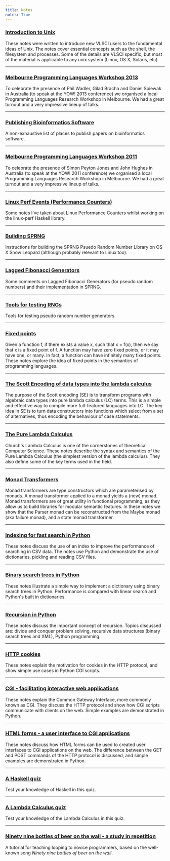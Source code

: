 ```yaml
---
title: Notes
notes: True
---
```


### [Introduction to Unix](/docs/intro_to_unix.pdf)

These notes were written to introduce new VLSCI users to the fundamental ideas of Unix. The notes cover
essential concepts such as the shell, the filesystem and processes. Some of the details are VLSCI specific,
but most of the material is applicable to any unix system (Linux, OS X, Solaris, etc).

****

### [Melbourne Programming Languages Workshop 2013](/melbPL2013.html)

To celebrate the presence of Phil Wadler, Gilad Bracha and Daniel Spiewak in Australia (to speak at the YOW! 2013 conference) we organised a local Programming Languages Research Workshop in Melbourne. We had a great turnout and a very impressive lineup of talks. 

****

### [Publishing Bioinformatics Software](/bioinfPubs.html)

A non-exhaustive list of places to publish papers on bioinformatics software. 

****

### [Melbourne Programming Languages Workshop 2011](/melbPL2011.html)

To celebrate the presence of Simon Peyton Jones and John Hughes in Australia (to speak at the YOW! 2011 conference) we organised a local Programming Languages Research Workshop in Melbourne. We had a great turnout and a very impressive lineup of talks. 

****

### [Linux Perf Events (Performance Counters)](/linuxPerfEvents.html)

Some notes I've taken about Linux Performance Counters whilst working on the linux-perf Haskell library.

****

### [Building SPRNG](/sprng.html)

Instructions for building the SPRNG Psuedo Random Number Library on OS X Snow Leopard (although probably relevant to Linux too).

****

### [Lagged Fibonacci Generators](/lfg.html)

Some comments on Lagged Fibonacci Generators (for pseudo random numbers) and their implementation in SPRNG.

****

### [Tools for testing RNGs](/rng_test.html)

Tools for testing pseudo random number generators.

****

### [Fixed points](/fixed_points.html)

Given a function f, if there exists a value x, such that x = f(x), then we say that x is a fixed point of f. A function may have zero fixed points, or it may have one, or many. In fact, a function can have infinitely many fixed points. These notes explore the idea of fixed points in the semantics of programming languages.

****

### [The Scott Encoding of data types into the lambda calculus](/scott_encoding.html)

The purpose of the Scott encoding (SE) is to transform programs with algebraic data types into pure lambda calculus (LC) terms. This is a simple and effective way to compile more full-featured languages into LC. The key idea in SE is to turn data constructors into functions which select from a set of alternatives, thus encoding the behaviour of case statements.

****

### [The Pure Lambda Calculus](/pure_lambda_calculus.html)

Church's Lambda Calculus is one of the cornerstones of theoretical Computer Science. These notes describe the syntax and semantics of the Pure Lambda Calculus (the simplest version of the lambda calculus). They also define some of the key terms used in the field.

****

### [Monad Transformers](/docs/MonadTransformers.lhs)

Monad transformers are type constructors which are parameterised by monads. A monad transformer applied to a monad yields a (new) monad. Monad transformers are of great utility in functional programming, as they allow us to build libraries for modular semantic features. In these notes we show that the Parser monad can be reconstructed from the Maybe monad (aka failure monad), and a state monad transformer.

****

### [Indexing for fast search in Python](/docs/indexing.pdf)

These notes discuss the use of an index to improve the performance of searching in CSV data. The notes use Python and demonstrate the use of dictionaries, pickling and reading CSV files.

****

### [Binary search trees in Python](/docs/binary_search_trees.pdf)

These notes illustrate a simple way to implement a dictionary using binary search trees in Python. Performance is compared with linear search and Python's built in dictionaries.

****

### [Recursion in Python](/docs/recursion.pdf)

These notes discuss the important concept of recursion. Topics discussed are: divide and conquer problem solving, recursive data structures (binary search trees and XML), Python programming.

****

### [HTTP cookies](/docs/cookies.pdf)

These notes explain the motivation for cookies in the HTTP protocol, and show simple use cases in Python CGI scripts.

****

### [CGI - facilitating interactive web applications](/docs/cgi.pdf)

These notes explain the Common Gateway Interface, more commonly known as CGI. They discuss the HTTP protocol and show how CGI scripts communicate with clients on the web. Simple examples are demonstrated in Python.

****

### [HTML forms - a user interface to CGI applications](/docs/htmlforms.pdf)

These notes discuss how HTML forms can be used to created user interfaces to CGI applications on the web. The difference between the GET and POST commands of the HTTP protocol is discussed, and simple examples are demonstrated in Python.

****

### [A Haskell quiz](/docs/haskell_quiz.pdf)

Test your knowledge of Haskell in this quiz.

****

### [A Lambda Calculus quiz](/docs/lambda_calculus_quiz.pdf)

Test your knowledge of the Lambda Calculus in this quiz.

****

### [Ninety nine bottles of beer on the wall - a study in repetition](/docs/Ninety_nine_bottles_of_beer_on_the_wall_.pdf)

A tutorial for teaching looping to novice programmers, based on the well-known song *Ninety nine bottles of beer on the wall*.
